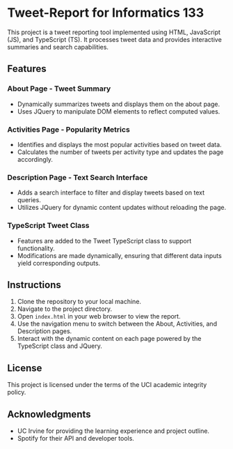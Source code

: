 # Tweet-Report for Informatics 133

This project is a tweet reporting tool implemented using HTML, JavaScript (JS), and TypeScript (TS). It processes tweet data and provides interactive summaries and search capabilities.

## Features

### About Page - Tweet Summary
- Dynamically summarizes tweets and displays them on the about page.
- Uses JQuery to manipulate DOM elements to reflect computed values.

### Activities Page - Popularity Metrics
- Identifies and displays the most popular activities based on tweet data.
- Calculates the number of tweets per activity type and updates the page accordingly.

### Description Page - Text Search Interface
- Adds a search interface to filter and display tweets based on text queries.
- Utilizes JQuery for dynamic content updates without reloading the page.

### TypeScript Tweet Class
- Features are added to the Tweet TypeScript class to support functionality.
- Modifications are made dynamically, ensuring that different data inputs yield corresponding outputs.

## Instructions

1. Clone the repository to your local machine.
2. Navigate to the project directory.
3. Open `index.html` in your web browser to view the report.
4. Use the navigation menu to switch between the About, Activities, and Description pages.
5. Interact with the dynamic content on each page powered by the TypeScript class and JQuery.

## License

This project is licensed under the terms of the UCI academic integrity policy.

## Acknowledgments

- UC Irvine for providing the learning experience and project outline.
- Spotify for their API and developer tools.
